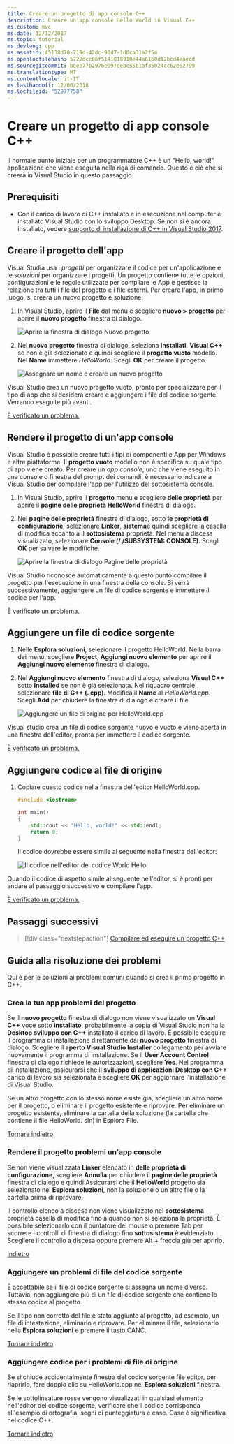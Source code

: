 ```yaml
---
title: Creare un progetto di app console C++
description: Creare un'app console Hello World in Visual C++
ms.custom: mvc
ms.date: 12/12/2017
ms.topic: tutorial
ms.devlang: cpp
ms.assetid: 45138d70-719d-42dc-90d7-1d0ca31a2f54
ms.openlocfilehash: 5722dcc06f5141818910e44a6160d12bcd4eaecd
ms.sourcegitcommit: beeb77b2976e997debc55b1af35024cc62e62799
ms.translationtype: MT
ms.contentlocale: it-IT
ms.lasthandoff: 12/06/2018
ms.locfileid: "52977758"
---
```

# <a name="create-a-c-console-app-project"></a>Creare un progetto di app console C++

Il normale punto iniziale per un programmatore C++ è un "Hello, world!" applicazione che viene eseguita nella riga di comando. Questo è ciò che si creerà in Visual Studio in questo passaggio.

## <a name="prerequisites"></a>Prerequisiti

- Con il carico di lavoro di C++ installato e in esecuzione nel computer è installato Visual Studio con lo sviluppo Desktop. Se non si è ancora installato, vedere [supporto di installazione di C++ in Visual Studio 2017](../build/vscpp-step-0-installation.md).

## <a name="create-your-app-project"></a>Creare il progetto dell'app

Visual Studia usa i *progetti* per organizzare il codice per un'applicazione e le *soluzioni* per organizzare i progetti. Un progetto contiene tutte le opzioni, configurazioni e le regole utilizzate per compilare le App e gestisce la relazione tra tutti i file del progetto e i file esterni. Per creare l'app, in primo luogo, si creerà un nuovo progetto e soluzione.

1. In Visual Studio, aprire il **File** dal menu e scegliere **nuovo > progetto** per aprire il **nuovo progetto** finestra di dialogo.

   ![Aprire la finestra di dialogo Nuovo progetto](../build/media/vscpp-file-new-project.gif "aprire la finestra di dialogo Nuovo progetto")

1. Nel **nuovo progetto** finestra di dialogo, seleziona **installati**, **Visual C++** se non è già selezionato e quindi scegliere il **progetto vuoto** modello. Nel **Name** immettere *HelloWorld*. Scegli **OK** per creare il progetto.

   ![Assegnare un nome e creare un nuovo progetto](../build/media/vscpp-concierge-project-name-callouts.png "nome e creare un nuovo progetto")

Visual Studio crea un nuovo progetto vuoto, pronto per specializzare per il tipo di app che si desidera creare e aggiungere i file del codice sorgente. Verranno eseguite più avanti.

[È verificato un problema.](#create-your-app-project-issues)

## <a name="make-your-project-a-console-app"></a>Rendere il progetto di un'app console

Visual Studio è possibile creare tutti i tipi di componenti e App per Windows e altre piattaforme. Il **progetto vuoto** modello non è specifica su quale tipo di app viene creato. Per creare un *app console*, uno che viene eseguito in una console o finestra del prompt dei comandi, è necessario indicare a Visual Studio per compilare l'app per l'utilizzo del sottosistema console.

1. In Visual Studio, aprire il **progetto** menu e scegliere **delle proprietà** per aprire il **pagine delle proprietà HelloWorld** finestra di dialogo.

1. Nel **pagine delle proprietà** finestra di dialogo, sotto **le proprietà di configurazione**, selezionare **Linker**, **sistema**e quindi scegliere la casella di modifica accanto a il **sottosistema** proprietà. Nel menu a discesa visualizzato, selezionare **Console (/ /SUBSYSTEM: CONSOLE)**. Scegli **OK** per salvare le modifiche.

   ![Aprire la finestra di dialogo Pagine delle proprietà](../build/media/vscpp-properties-linker-subsystem.gif "aprire la finestra di dialogo Pagine delle proprietà")

Visual Studio riconosce automaticamente a questo punto compilare il progetto per l'esecuzione in una finestra della console. Si verrà successivamente, aggiungere un file di codice sorgente e immettere il codice per l'app.

[È verificato un problema.](#make-your-project-a-console-app-issues)

## <a name="add-a-source-code-file"></a>Aggiungere un file di codice sorgente

1. Nelle **Esplora soluzioni**, selezionare il progetto HelloWorld. Nella barra dei menu, scegliere **Project**, **Aggiungi nuovo elemento** per aprire il **Aggiungi nuovo elemento** finestra di dialogo.

1. Nel **Aggiungi nuovo elemento** finestra di dialogo, seleziona **Visual C++** sotto **Installed** se non è già selezionata. Nel riquadro centrale, selezionare **file di C++ (. cpp)**. Modifica il **Name** al *HelloWorld.cpp*. Scegli **Add** per chiudere la finestra di dialogo e creare il file.

   ![Aggiungere un file di origine per HelloWorld.cpp](../build/media/vscpp-add-new-item.gif "aggiungere un file di origine per HelloWorld.cpp")

Visual studio crea un file di codice sorgente nuovo e vuoto e viene aperta in una finestra dell'editor, pronta per immettere il codice sorgente.

[È verificato un problema.](#add-a-source-code-file-issues)

## <a name="add-code-to-the-source-file"></a>Aggiungere codice al file di origine

1. Copiare questo codice nella finestra dell'editor HelloWorld.cpp.

   ```cpp
   #include <iostream>

   int main()
   {
       std::cout << "Hello, world!" << std::endl;
       return 0;
   }
   ```

   Il codice dovrebbe essere simile al seguente nella finestra dell'editor:

   ![Il codice nell'editor del codice World Hello](../build/media/vscpp-hello-world-editor.png "codice Hello World nell'editor")

Quando il codice di aspetto simile al seguente nell'editor, si è pronti per andare al passaggio successivo e compilare l'app.

[È verificato un problema.](#add-a-source-code-file-issues)

## <a name="next-steps"></a>Passaggi successivi

> [!div class="nextstepaction"]
> [Compilare ed eseguire un progetto C++](vscpp-step-2-build.md)

## <a name="troubleshooting-guide"></a>Guida alla risoluzione dei problemi

Qui è per le soluzioni ai problemi comuni quando si crea il primo progetto in C++.

### <a name="create-your-app-project-issues"></a>Crea la tua app problemi del progetto

Se il **nuovo progetto** finestra di dialogo non viene visualizzato un **Visual C++** voce sotto **installato**, probabilmente la copia di Visual Studio non ha la **Desktop sviluppo con C++** installato il carico di lavoro. È possibile eseguire il programma di installazione direttamente dai **nuovo progetto** finestra di dialogo. Scegliere il **aperto Visual Studio Installer** collegamento per avviare nuovamente il programma di installazione. Se il **User Account Control** finestra di dialogo richiede le autorizzazioni, scegliere **Yes**. Nel programma di installazione, assicurarsi che il **sviluppo di applicazioni Desktop con C++** carico di lavoro sia selezionata e scegliere **OK** per aggiornare l'installazione di Visual Studio.

Se un altro progetto con lo stesso nome esiste già, scegliere un altro nome per il progetto, o eliminare il progetto esistente e riprovare. Per eliminare un progetto esistente, eliminare la cartella della soluzione (la cartella che contiene il file HelloWorld. sln) in Esplora File.

[Tornare indietro](#create-your-app-project).

### <a name="make-your-project-a-console-app-issues"></a>Rendere il progetto problemi un'app console

Se non viene visualizzata **Linker** elencato in **delle proprietà di configurazione**, scegliere **Annulla** per chiudere il **pagine delle proprietà** finestra di dialogo e quindi Assicurarsi che il **HelloWorld** progetto sia selezionato nel **Esplora soluzioni**, non la soluzione o un altro file o la cartella prima di riprovare.

Il controllo elenco a discesa non viene visualizzato nei **sottosistema** proprietà casella di modifica fino a quando non si seleziona la proprietà. È possibile selezionarlo con il puntatore del mouse o premere Tab per scorrere i controlli di finestra di dialogo fino **sottosistema** è evidenziato. Scegliere il controllo a discesa oppure premere Alt + freccia giù per aprirlo.

[Indietro](#make-your-project-a-console-app)

### <a name="add-a-source-code-file-issues"></a>Aggiungere un problemi di file del codice sorgente

È accettabile se il file di codice sorgente si assegna un nome diverso. Tuttavia, non aggiungere più di un file di codice sorgente che contiene lo stesso codice al progetto.

Se il tipo non corretto del file è stato aggiunto al progetto, ad esempio, un file di intestazione, eliminarlo e riprovare. Per eliminare il file, selezionarlo nella **Esplora soluzioni** e premere il tasto CANC.

[Tornare indietro](#add-a-source-code-file).

### <a name="add-code-to-the-source-file-issues"></a>Aggiungere codice per i problemi di file di origine

Se si chiude accidentalmente finestra del codice sorgente file editor, per riaprirlo, fare doppio clic su HelloWorld.cpp nel **Esplora soluzioni** finestra.

Se le sottolineature rosse vengono visualizzati in qualsiasi elemento nell'editor del codice sorgente, verificare che il codice corrisponda all'esempio di ortografia, segni di punteggiatura e case. Case è significativa nel codice C++.

[Tornare indietro](#add-code-to-the-source-file).

<iframe src="" height="0" width="0" frameborder="0" name="frameTarget" />

